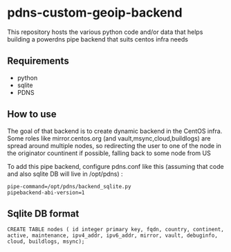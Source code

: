 # pdns-custom-geoip-backend
This repository hosts the various python code and/or data that helps building a powerdns pipe backend that suits centos infra needs

## Requirements
 * python
 * sqlite
 * PDNS

## How to use
The goal of that backend is to create dynamic backend in the CentOS infra. Some roles like mirror.centos.org (and vault,msync,cloud,buildlogs) are spread around multiple nodes, so redirecting the user to one of the node in the originator countinent if possible, falling back to some node from US 

To add this pipe backend, configure pdns.conf like this (assuming that code and also sqlite DB will live in /opt/pdns) : 
```
pipe-command=/opt/pdns/backend_sqlite.py
pipebackend-abi-version=1

```

## Sqlite DB format
```
CREATE TABLE nodes ( id integer primary key, fqdn, country, continent, active, maintenance, ipv4_addr, ipv6_addr, mirror, vault, debuginfo, cloud, buildlogs, msync);
```
